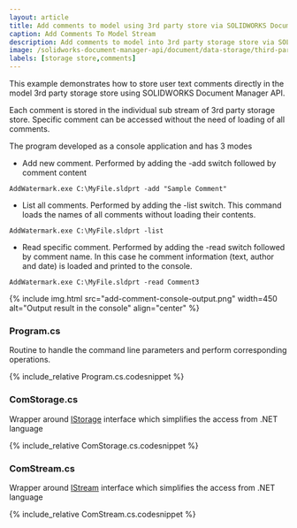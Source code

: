 ```yaml
---
layout: article
title: Add comments to model using 3rd party store via SOLIDWORKS Document Manager API
caption: Add Comments To Model Stream
description: Add comments to model into 3rd party storage store via SOLIDWORKS Document Manager API
image: /solidworks-document-manager-api/document/data-storage/third-party/add-comments/add-comment-console-output.png
labels: [storage store,comments]
---
```

This example demonstrates how to store user text comments directly in the model 3rd party storage store using SOLIDWORKS Document Manager API.

Each comment is stored in the individual sub stream of 3rd party storage store. Specific comment can be accessed without the need of loading of all comments.

The program developed as a console application and has 3 modes

* Add new comment. Performed by adding the -add switch followed by comment content

~~~
AddWatermark.exe C:\MyFile.sldprt -add "Sample Comment"
~~~

* List all comments. Performed by adding the -list switch. This command loads the names of all comments without loading their contents.

~~~
AddWatermark.exe C:\MyFile.sldprt -list
~~~

* Read specific comment. Performed by adding the -read switch followed by comment name. In this case he comment information (text, author and date) is loaded and printed to the console.

~~~
AddWatermark.exe C:\MyFile.sldprt -read Comment3
~~~

{% include img.html src="add-comment-console-output.png" width=450 alt="Output result in the console" align="center" %}

### Program.cs

Routine to handle the command line parameters and perform corresponding operations.

{% include_relative Program.cs.codesnippet %}

### ComStorage.cs

Wrapper around [IStorage](https://docs.microsoft.com/en-us/windows/desktop/api/objidl/nn-objidl-istorage) interface which simplifies the access from .NET language

{% include_relative ComStorage.cs.codesnippet %}

### ComStream.cs

Wrapper around [IStream](https://docs.microsoft.com/en-us/windows/desktop/api/objidl/nn-objidl-istream) interface which simplifies the access from .NET language

{% include_relative ComStream.cs.codesnippet %}
